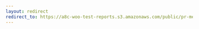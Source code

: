 ```yaml
---
layout: redirect
redirect_to: https://a8c-woo-test-reports.s3.amazonaws.com/public/pr-merge/45223/e2e/index.html
---
```

